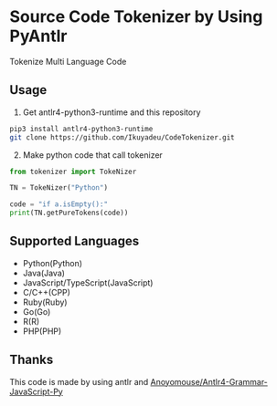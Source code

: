 # Source Code Tokenizer by Using PyAntlr

Tokenize Multi Language Code

## Usage

1. Get antlr4-python3-runtime and this repository

```sh
pip3 install antlr4-python3-runtime
git clone https://github.com/Ikuyadeu/CodeTokenizer.git
```


2. Make python code that call tokenizer

```py
from tokenizer import TokeNizer

TN = TokeNizer("Python")

code = "if a.isEmpty():"
print(TN.getPureTokens(code))
```

## Supported Languages

* Python(Python)
* Java(Java)
* JavaScript/TypeScript(JavaScript)
* C/C++(CPP)
* Ruby(Ruby)
* Go(Go)
* R(R)
* PHP(PHP)


## Thanks

This code is made by using antlr and [Anoyomouse/Antlr4-Grammar-JavaScript-Py](https://github.com/Anoyomouse/Antlr4-Grammar-JavaScript-Py)
